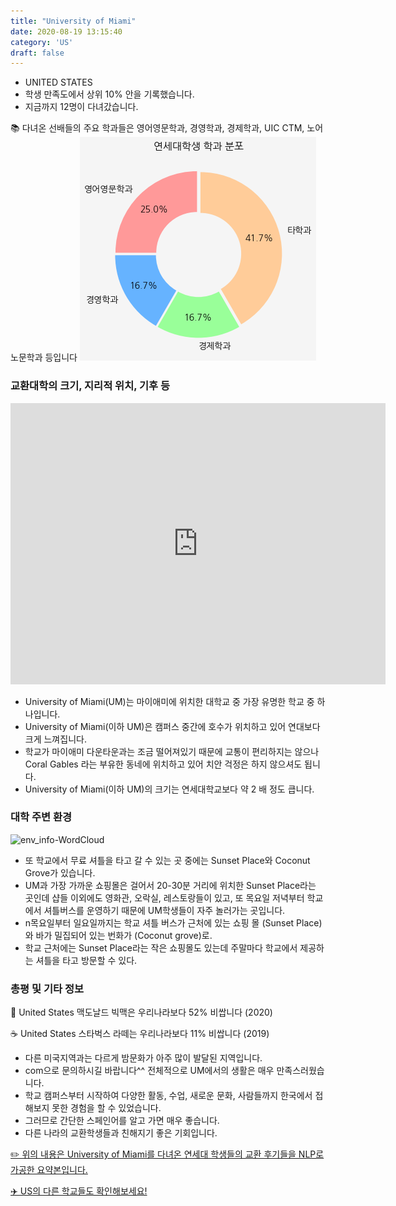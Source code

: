 ```yaml
---
title: "University of Miami"
date: 2020-08-19 13:15:40
category: 'US'
draft: false
---
```



* UNITED STATES
* 학생 만족도에서 상위 10% 안을 기록했습니다.
* 지금까지 12명이 다녀갔습니다. 

📚 다녀온 선배들의 주요 학과들은 영어영문학과, 경영학과, 경제학과, UIC CTM, 노어노문학과 등입니다
![department-info](../plots/US000214.png)
### 교환대학의 크기, 지리적 위치, 기후 등
<iframe
width="600"
height="450"
frameborder="0" style="border:0"
src="https://www.google.com/maps/embed/v1/place?key=AIzaSyC9e1AME-pVmWC4hBpFdu5S4dKzyepa3HQ&q=University+of+Miami&center=25.7178924,-80.2746368&zoom=14" allowfullscreen>
</iframe>

* University of Miami(UM)는 마이애미에 위치한 대학교 중 가장 유명한 학교 중 하나입니다.
* University of Miami(이하 UM)은 캠퍼스 중간에 호수가 위치하고 있어 연대보다 크게 느껴집니다.
* 학교가 마이애미 다운타운과는 조금 떨어져있기 때문에 교통이 편리하지는 않으나 Coral Gables 라는 부유한 동네에 위치하고 있어 치안 걱정은 하지 않으셔도 됩니다.
* University of Miami(이하 UM)의 크기는 연세대학교보다 약 2 배 정도 큽니다.


### 대학 주변 환경

![env_info-WordCloud](../univ_wordclouds_okt/env_info/US000214_env_info_okt.png)

* 또 학교에서 무료 셔틀을 타고 갈 수 있는 곳 중에는 Sunset Place와 Coconut Grove가 있습니다.
* UM과 가장 가까운 쇼핑몰은 걸어서 20-30분 거리에 위치한 Sunset Place라는 곳인데 샵들 이외에도 영화관, 오락실, 레스토랑들이 있고, 또 목요일 저녁부터 학교에서 셔틀버스를 운영하기 때문에 UM학생들이 자주 놀러가는 곳입니다.
* n목요일부터 일요일까지는 학교 셔틀 버스가 근처에 있는 쇼핑 몰 (Sunset Place)와 바가 밀집되어 있는 번화가 (Coconut grove)로.
* 학교 근처에는 Sunset Place라는 작은 쇼핑몰도 있는데 주말마다 학교에서 제공하는 셔틀을 타고 방문할 수 있다.


### 총평 및 기타 정보 
🍔 United States 맥도날드 빅맥은 우리나라보다 52% 비쌉니다 (2020)

☕️ United States 스타벅스 라떼는 우리나라보다 11% 비쌉니다 (2019)
* 다른 미국지역과는 다르게 밤문화가 아주 많이 발달된 지역입니다.
* com으로 문의하시길 바랍니다^^ 전체적으로 UM에서의 생활은 매우 만족스러웠습니다.
* 학교 캠퍼스부터 시작하여 다양한 활동, 수업, 새로운 문화, 사람들까지 한국에서 접해보지 못한 경험을 할 수 있었습니다.
* 그러므로 간단한 스페인어를 알고 가면 매우 좋습니다.
* 다른 나라의 교환학생들과 친해지기 좋은 기회입니다.


[✏️ 위의 내용은 University of Miami를 다녀온 연세대 학생들의 교환 후기들을 NLP로 가공한 요약본입니다.](http://oia.yonsei.ac.kr/partner/expReport.asp?ucode=US000214&bgbn=A)

[✈️ US의 다른 학교들도 확인해보세요!](https://yonsei-exchange.netlify.app/?category=US)
